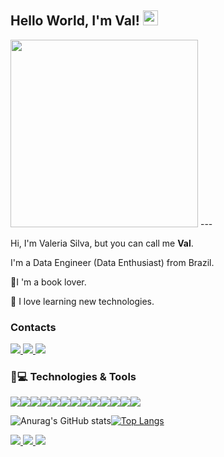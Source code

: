 ## Hello World, I'm Val!  <img src="https://github.com/TheDudeThatCode/TheDudeThatCode/blob/master/Assets/Earth.gif" width="24px">

<img src="https://user-images.githubusercontent.com/52939036/93025500-ea3d9e00-f5d4-11ea-92c4-9f567345c107.jpeg" width="300"> 
---

Hi, I'm Valeria Silva, but you can call me **Val**.

I'm a Data Engineer (Data Enthusiast) from Brazil. 

📕I 'm a book lover.

💫 I love learning new technologies.



### Contacts

<a target="_blank" href="https://www.linkedin.com/in/valeria-cristina/">
  <img src="https://img.shields.io/badge/linkedin-%230077B5.svg?&style=for-the-badge&logo=linkedin&logoColor=white" />
</a>
<a target="_blank" href="https://www.instagram.com/vvalcristina/">
  <img src="https://img.shields.io/badge/Instagram-E4405F?style=for-the-badge&logo=instagram&logoColor=white" />
</a>
<a target="_blank" href="mailto:silvvavaleria@gmail.com">
  <img src="https://img.shields.io/badge/Gmail-D14836?style=for-the-badge&logo=gmail&logoColor=white"/>
</a>
</br>


### 🚀💻 Technologies & Tools

<img src = "https://img.shields.io/badge/Jupyter-F37626.svg?&style=for-the-badge&logo=Jupyter&logoColor=white"/><img src = "https://img.shields.io/badge/Python-3776AB?style=for-the-badge&logo=python&logoColor=white"/><img src = "https://img.shields.io/badge/Java-ED8B00?style=for-the-badge&logo=java&logoColor=white"/><img src = "https://img.shields.io/badge/Shell_Script-121011?style=for-the-badge&logo=gnu-bash&logoColor=white"/><img src = "https://img.shields.io/badge/Django-092E20?style=for-the-badge&logo=django&logoColor=white"/><img src = "https://img.shields.io/badge/Spring-6DB33F?style=for-the-badge&logo=spring&logoColor=white"/><img src = "https://img.shields.io/badge/MySQL-00000F?style=for-the-badge&logo=mysql&logoColor=white"/><img src = "https://img.shields.io/badge/MongoDB-4EA94B?style=for-the-badge&logo=mongodb&logoColor=white"/><img src = "https://img.shields.io/badge/SQLite-07405E?style=for-the-badge&logo=sqlite&logoColor=white"/><img src = "https://img.shields.io/badge/Google_Cloud-4285F4?style=for-the-badge&logo=google-cloud&logoColor=white"/><img src = "https://img.shields.io/badge/Amazon_AWS-232F3E?style=for-the-badge&logo=amazon-aws&logoColor=white"/><img src = "https://img.shields.io/badge/Docker-2CA5E0?style=for-the-badge&logo=docker&logoColor=white"/><img src = "https://img.shields.io/badge/Scala-DC322F?style=for-the-badge&logo=scala&logoColor=white"/>


![Anurag's GitHub stats](https://github-readme-stats.vercel.app/api?username=vvalcristina&hide=issues&show_icons=true&themes=darcula)[![Top Langs](https://github-readme-stats.vercel.app/api/top-langs/?username=vvalcristina&layout=compact)](https://github.com/anuraghazra/github-readme-stats)

<a target="_blank" href="https://www.linkedin.com/in/valeria-cristina/">
  <img src="https://img.shields.io/badge/linkedin-%230077B5.svg?&style=for-the-badge&logo=linkedin&logoColor=white" />
</a>
<a target="_blank" href="https://www.instagram.com/vvalcristina/">
  <img src="https://img.shields.io/badge/Instagram-E4405F?style=for-the-badge&logo=instagram&logoColor=white" />
</a>
<a target="_blank" href="mailto:silvvavaleria@gmail.com">
  <img src="https://img.shields.io/badge/Gmail-D14836?style=for-the-badge&logo=gmail&logoColor=white"/>
</a>
</br>
